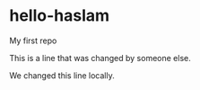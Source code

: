 # hello-haslam
My first repo

This is a line that was changed by someone else.

We changed this line locally.
